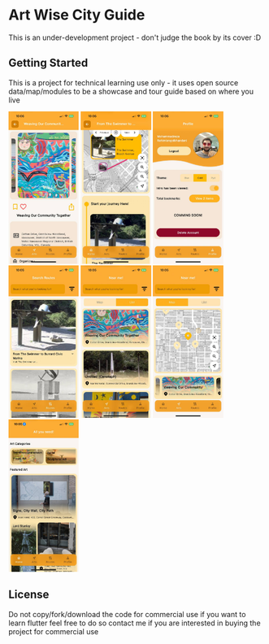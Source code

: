 # Art Wise City Guide

This is an under-development project - don't judge the book by its cover :D

## Getting Started

This is a project for technical learning use only - it uses open source data/map/modules to be a showcase and tour guide based on where you live

<img src="assets/screenshots/1.jpg" height="300em" />
<img src="assets/screenshots/2.jpg" height="300em" />
<img src="assets/screenshots/3.jpg" height="300em" />
<img src="assets/screenshots/4.jpg" height="300em" />
<img src="assets/screenshots/5.jpg" height="300em" />
<img src="assets/screenshots/6.jpg" height="300em" />
<img src="assets/screenshots/7.jpg" height="300em" />

## License

Do not copy/fork/download the code for commercial use
if you want to learn flutter feel free to do so
contact me if you are interested in buying the project for commercial use
